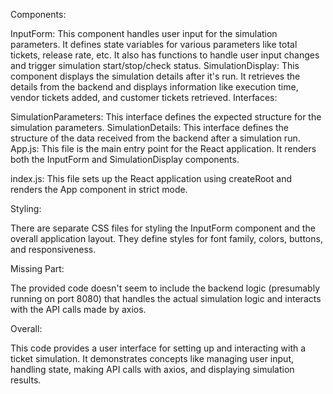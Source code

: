Components:

InputForm: This component handles user input for the simulation parameters. It defines state variables for various parameters like total tickets, release rate, etc. It also has functions to handle user input changes and trigger simulation start/stop/check status.
SimulationDisplay: This component displays the simulation details after it's run. It retrieves the details from the backend and displays information like execution time, vendor tickets added, and customer tickets retrieved.
Interfaces:

SimulationParameters: This interface defines the expected structure for the simulation parameters.
SimulationDetails: This interface defines the structure of the data received from the backend after a simulation run.
App.js: This file is the main entry point for the React application. It renders both the InputForm and SimulationDisplay components.

index.js: This file sets up the React application using createRoot and renders the App component in strict mode.

Styling:

There are separate CSS files for styling the InputForm component and the overall application layout. They define styles for font family, colors, buttons, and responsiveness.

Missing Part:

The provided code doesn't seem to include the backend logic (presumably running on port 8080) that handles the actual simulation logic and interacts with the API calls made by axios.

Overall:

This code provides a user interface for setting up and interacting with a ticket simulation. It demonstrates concepts like managing user input, handling state, making API calls with axios, and displaying simulation results.
